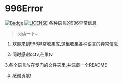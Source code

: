 # 996Error
[![Badge](https://img.shields.io/badge/link-996.icu-%23FF4D5B.svg?style=flat-square)](https://996.icu/#/zh_CN)
[![LICENSE](https://img.shields.io/badge/license-Anti%20996-blue.svg?style=flat-square)](https://github.com/996icu/996.ICU/blob/master/LICENSE)
各种语言的996异常信息

> 阅读一下~
1. 欢迎来到996异常收集库,这里收集各种语言的异常信息

2. 同时感谢cctv,芒果tv

3.各个语言放在专门的文件夹里,并佩戴一个README

4. 感谢贡献!
